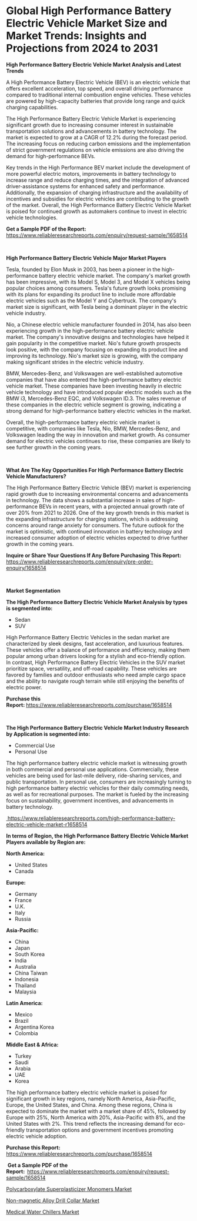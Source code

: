 <p><h1>Global High Performance Battery Electric Vehicle Market Size and Market Trends: Insights and Projections from 2024 to 2031</h1></p><p><strong>High Performance Battery Electric Vehicle Market Analysis and Latest Trends</strong></p>
<p><p>A High Performance Battery Electric Vehicle (BEV) is an electric vehicle that offers excellent acceleration, top speed, and overall driving performance compared to traditional internal combustion engine vehicles. These vehicles are powered by high-capacity batteries that provide long range and quick charging capabilities.</p><p>The High Performance Battery Electric Vehicle Market is experiencing significant growth due to increasing consumer interest in sustainable transportation solutions and advancements in battery technology. The market is expected to grow at a CAGR of 12.2% during the forecast period. The increasing focus on reducing carbon emissions and the implementation of strict government regulations on vehicle emissions are also driving the demand for high-performance BEVs.</p><p>Key trends in the High Performance BEV market include the development of more powerful electric motors, improvements in battery technology to increase range and reduce charging times, and the integration of advanced driver-assistance systems for enhanced safety and performance. Additionally, the expansion of charging infrastructure and the availability of incentives and subsidies for electric vehicles are contributing to the growth of the market. Overall, the High Performance Battery Electric Vehicle Market is poised for continued growth as automakers continue to invest in electric vehicle technologies.</p></p>
<p><strong>Get a Sample PDF of the Report:&nbsp;</strong> <a href="https://www.reliableresearchreports.com/enquiry/request-sample/1658514">https://www.reliableresearchreports.com/enquiry/request-sample/1658514</a></p>
<p>&nbsp;</p>
<p><strong>High Performance Battery Electric Vehicle Major Market Players</strong></p>
<p><p>Tesla, founded by Elon Musk in 2003, has been a pioneer in the high-performance battery electric vehicle market. The company's market growth has been impressive, with its Model S, Model 3, and Model X vehicles being popular choices among consumers. Tesla's future growth looks promising with its plans for expanding its product line to include more affordable electric vehicles such as the Model Y and Cybertruck. The company's market size is significant, with Tesla being a dominant player in the electric vehicle industry.</p><p>Nio, a Chinese electric vehicle manufacturer founded in 2014, has also been experiencing growth in the high-performance battery electric vehicle market. The company's innovative designs and technologies have helped it gain popularity in the competitive market. Nio's future growth prospects look positive, with the company focusing on expanding its product line and improving its technology. Nio's market size is growing, with the company making significant strides in the electric vehicle industry.</p><p>BMW, Mercedes-Benz, and Volkswagen are well-established automotive companies that have also entered the high-performance battery electric vehicle market. These companies have been investing heavily in electric vehicle technology and have introduced popular electric models such as the BMW i3, Mercedes-Benz EQC, and Volkswagen ID.3. The sales revenue of these companies in the electric vehicle segment is growing, indicating a strong demand for high-performance battery electric vehicles in the market.</p><p>Overall, the high-performance battery electric vehicle market is competitive, with companies like Tesla, Nio, BMW, Mercedes-Benz, and Volkswagen leading the way in innovation and market growth. As consumer demand for electric vehicles continues to rise, these companies are likely to see further growth in the coming years.</p></p>
<p>&nbsp;</p>
<p><strong>What Are The Key Opportunities For High Performance Battery Electric Vehicle Manufacturers?</strong></p>
<p><p>The High Performance Battery Electric Vehicle (BEV) market is experiencing rapid growth due to increasing environmental concerns and advancements in technology. The data shows a substantial increase in sales of high-performance BEVs in recent years, with a projected annual growth rate of over 20% from 2021 to 2026. One of the key growth trends in this market is the expanding infrastructure for charging stations, which is addressing concerns around range anxiety for consumers. The future outlook for the market is optimistic, with continued innovation in battery technology and increased consumer adoption of electric vehicles expected to drive further growth in the coming years.</p></p>
<p><strong>Inquire or Share Your Questions If Any Before Purchasing This Report:</strong> <a href="https://www.reliableresearchreports.com/enquiry/pre-order-enquiry/1658514">https://www.reliableresearchreports.com/enquiry/pre-order-enquiry/1658514</a></p>
<p>&nbsp;</p>
<p><strong>Market Segmentation</strong></p>
<p><strong>The High Performance Battery Electric Vehicle Market Analysis by types is segmented into:</strong></p>
<p><ul><li>Sedan</li><li>SUV</li></ul></p>
<p><p>High Performance Battery Electric Vehicles in the sedan market are characterized by sleek designs, fast acceleration, and luxurious features. These vehicles offer a balance of performance and efficiency, making them popular among urban drivers looking for a stylish and eco-friendly option. In contrast, High Performance Battery Electric Vehicles in the SUV market prioritize space, versatility, and off-road capability. These vehicles are favored by families and outdoor enthusiasts who need ample cargo space and the ability to navigate rough terrain while still enjoying the benefits of electric power.</p></p>
<p><strong>Purchase this Report:&nbsp;</strong><a href="https://www.reliableresearchreports.com/purchase/1658514">https://www.reliableresearchreports.com/purchase/1658514</a></p>
<p>&nbsp;</p>
<p><strong>The High Performance Battery Electric Vehicle Market Industry Research by Application is segmented into:</strong></p>
<p><ul><li>Commercial Use</li><li>Personal Use</li></ul></p>
<p><p>The high performance battery electric vehicle market is witnessing growth in both commercial and personal use applications. Commercially, these vehicles are being used for last-mile delivery, ride-sharing services, and public transportation. In personal use, consumers are increasingly turning to high performance battery electric vehicles for their daily commuting needs, as well as for recreational purposes. The market is fueled by the increasing focus on sustainability, government incentives, and advancements in battery technology.</p></p>
<p><a href="https://www.reliableresearchreports.com/high-performance-battery-electric-vehicle-market-r1658514">&nbsp;https://www.reliableresearchreports.com/high-performance-battery-electric-vehicle-market-r1658514</a></p>
<p><strong>In terms of Region, the High Performance Battery Electric Vehicle Market Players available by Region are:</strong></p>
<p>
    <p> <strong> North America: </strong>
        <ul>
            <li>United States</li>
            <li>Canada</li>
        </ul>
        </p> 
    <p> <strong> Europe: </strong>
        <ul>
            <li>Germany</li>
            <li>France</li>
            <li>U.K.</li>
            <li>Italy</li>
            <li>Russia</li>
        </ul>
        </p> 
    <p> <strong> Asia-Pacific: </strong>
        <ul>
            <li>China</li>
            <li>Japan</li>
            <li>South Korea</li>
            <li>India</li>
            <li>Australia</li>
            <li>China Taiwan</li>
            <li>Indonesia</li>
            <li>Thailand</li>
            <li>Malaysia</li>
        </ul>
        </p> 
    <p> <strong> Latin America: </strong>
        <ul>
            <li>Mexico</li>
            <li>Brazil</li>
            <li>Argentina Korea</li>
            <li>Colombia</li>
        </ul>
        </p> 
    <p> <strong> Middle East & Africa: </strong>
        <ul>
            <li>Turkey</li>
            <li>Saudi</li>
            <li>Arabia</li>
            <li>UAE</li>
            <li>Korea</li>
        </ul>
    </p>
    </p>
<p><p>The high performance battery electric vehicle market is poised for significant growth in key regions, namely North America, Asia-Pacific, Europe, the United States, and China. Among these regions, China is expected to dominate the market with a market share of 45%, followed by Europe with 25%, North America with 20%, Asia-Pacific with 8%, and the United States with 2%. This trend reflects the increasing demand for eco-friendly transportation options and government incentives promoting electric vehicle adoption.</p></p>
<p><strong>Purchase this Report: </strong><a href="https://www.reliableresearchreports.com/purchase/1658514">https://www.reliableresearchreports.com/purchase/1658514</a></p>
<p>&nbsp;<strong>Get a Sample PDF of the Report:&nbsp;&nbsp;</strong><a href="https://www.reliableresearchreports.com/enquiry/request-sample/1658514">https://www.reliableresearchreports.com/enquiry/request-sample/1658514</a></p>
<p><strong></strong></p>
<p><p><a href="https://github.com/eeenafisainka/Market-Research-Report-List-1/blob/main/polycarboxylate-superplasticizer-monomers-market.md">Polycarboxylate Superplasticizer Monomers Market</a></p><p><a href="https://github.com/BryanLittlebXfbG/Market-Research-Report-List-1/blob/main/non-magnetic-alloy-drill-collar-market.md">Non-magnetic Alloy Drill Collar Market</a></p><p><a href="https://github.com/fxdvmliw90/Market-Research-Report-List-1/blob/main/medical-water-chillers-market.md">Medical Water Chillers Market</a></p></p>